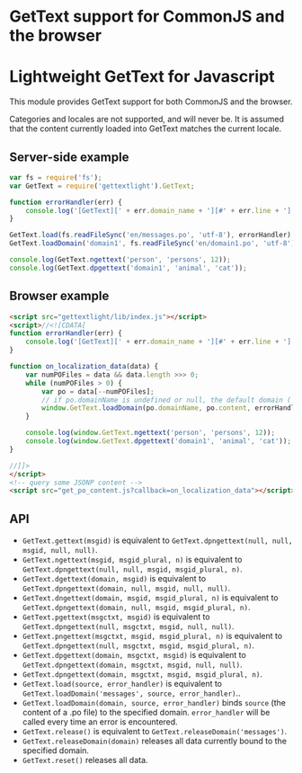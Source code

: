 GetText support for CommonJS and the browser
=======
# Lightweight GetText for Javascript
This module provides GetText support for both CommonJS and the browser.

Categories and locales are not supported, and will never be. It is assumed that the content currently loaded into GetText matches the current locale.

## Server-side example

```js
var fs = require('fs');
var GetText = require('gettextlight').GetText;

function errorHandler(err) {
	console.log('[GetText][' + err.domain_name + '][#' + err.line + '] ' + err.message);
}

GetText.load(fs.readFileSync('en/messages.po', 'utf-8'), errorHandler);
GetText.loadDomain('domain1', fs.readFileSync('en/domain1.po', 'utf-8'), errorHandler);

console.log(GetText.ngettext('person', 'persons', 12));
console.log(GetText.dpgettext('domain1', 'animal', 'cat'));
```

## Browser example

```html
<script src="gettextlight/lib/index.js"></script>
<script>//<![CDATA[
function errorHandler(err) {
	console.log('[GetText][' + err.domain_name + '][#' + err.line + '] ' + err.message);
}

function on_localization_data(data) {
	var numPOFiles = data && data.length >>> 0;
	while (numPOFiles > 0) {
		var po = data[--numPOFiles];
		// if po.domainName is undefined or null, the default domain ('messages') is used
		window.GetText.loadDomain(po.domainName, po.content, errorHandler);
	}

	console.log(window.GetText.ngettext('person', 'persons', 12));
	console.log(window.GetText.dpgettext('domain1', 'animal', 'cat'));
}

//]]>
</script>
<!-- query some JSONP content -->
<script src="get_po_content.js?callback=on_localization_data"></script>
```

## API
* `GetText.gettext(msgid)` is equivalent to `GetText.dpngettext(null, null, msgid, null, null)`.
* `GetText.ngettext(msgid, msgid_plural, n)` is equivalent to `GetText.dpngettext(null, null, msgid, msgid_plural, n)`.
* `GetText.dgettext(domain, msgid)` is equivalent to `GetText.dpngettext(domain, null, msgid, null, null)`.
* `GetText.dngettext(domain, msgid, msgid_plural, n)` is equivalent to `GetText.dpngettext(domain, null, msgid, msgid_plural, n)`.
* `GetText.pgettext(msgctxt, msgid)` is equivalent to `GetText.dpngettext(null, msgctxt, msgid, null, null)`.
* `GetText.pngettext(msgctxt, msgid, msgid_plural, n)` is equivalent to `GetText.dpngettext(null, msgctxt, msgid, msgid_plural, n)`.
* `GetText.dpgettext(domain, msgctxt, msgid)` is equivalent to `GetText.dpngettext(domain, msgctxt, msgid, null, null)`.
* `GetText.dpngettext(domain, msgctxt, msgid, msgid_plural, n)`.
* `GetText.load(source, error_handler)` is equivalent to `GetText.loadDomain('messages', source, error_handler)`..
* `GetText.loadDomain(domain, source, error_handler)` binds `source` (the content of a .po file) to the specified domain. `error_handler` will be called every time an error is encountered.
* `GetText.release()` is equivalent to `GetText.releaseDomain('messages')`.
* `GetText.releaseDomain(domain)` releases all data currently bound to the specified domain.
* `GetText.reset()` releases all data.
